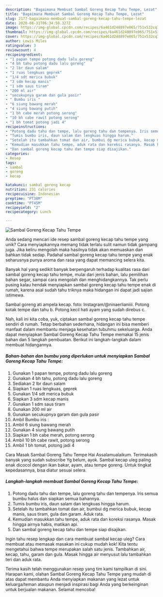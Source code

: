 ```yaml
---
description: "Bagaimana Membuat Sambal Goreng Kecap Tahu Tempe, Lezat"
title: "Bagaimana Membuat Sambal Goreng Kecap Tahu Tempe, Lezat"
slug: 2177-bagaimana-membuat-sambal-goreng-kecap-tahu-tempe-lezat
date: 2020-08-31T06:34:58.327Z
image: https://img-global.cpcdn.com/recipes/6a461d248897e065/751x532cq70/sambal-goreng-kecap-tahu-tempe-foto-resep-utama.jpg
thumbnail: https://img-global.cpcdn.com/recipes/6a461d248897e065/751x532cq70/sambal-goreng-kecap-tahu-tempe-foto-resep-utama.jpg
cover: https://img-global.cpcdn.com/recipes/6a461d248897e065/751x532cq70/sambal-goreng-kecap-tahu-tempe-foto-resep-utama.jpg
author: Lewis Miles
ratingvalue: 3
reviewcount: 4
recipeingredient:
- "1 papan tempe potong dadu lalu goreng"
- "4 bh tahu potong dadu lalu goreng"
- "2 lbr daun salam"
- "1 ruas lengkuas geprek"
- "1/4 sdt merica bubuk"
- "3 sdm kecap manis"
- "1 sdm saus tiram"
- "200 ml air"
- "secukupnya garam dan gula pasir"
- " Bumbu iris "
- "6 siung bawang merah"
- "4 siung bawang putih"
- "1 bh cabe merah potong serong"
- "10 bh cabe rawit potong serong"
- "1 bh tomat potong jadi 4"
recipeinstructions:
- "Potong dadu tahu dan tempe, lalu goreng tahu dan tempenya. Iris semua bumbu halus dan siapkan semua bahannya."
- "Tumis bumbu iris, daun salam dan lengkuas hingga harum."
- "Setelah itu tambahkan tomat dan air, bumbui dg merica bubuk, kecap manis, saus tiram, gula dan garam. Aduk rata."
- "Kemudian masukkan tahu tempe, aduk rata dan koreksi rasanya. Masak hingga airnya habis, matikan api."
- "Dan sambal goreng kecap tahu dan tempe siap disajikan."
categories:
- Resep
tags:
- sambal
- goreng
- kecap

katakunci: sambal goreng kecap 
nutrition: 231 calories
recipecuisine: Indonesian
preptime: "PT38M"
cooktime: "PT45M"
recipeyield: "2"
recipecategory: Lunch

---
```



![Sambal Goreng Kecap Tahu Tempe](https://img-global.cpcdn.com/recipes/6a461d248897e065/751x532cq70/sambal-goreng-kecap-tahu-tempe-foto-resep-utama.jpg)

Anda sedang mencari ide resep sambal goreng kecap tahu tempe yang unik? Cara menyiapkannya memang tidak terlalu sulit namun tidak gampang juga. Jika keliru mengolah maka hasilnya tidak akan memuaskan dan bahkan tidak sedap. Padahal sambal goreng kecap tahu tempe yang enak seharusnya punya aroma dan rasa yang dapat memancing selera kita.

Banyak hal yang sedikit banyak berpengaruh terhadap kualitas rasa dari sambal goreng kecap tahu tempe, mulai dari jenis bahan, lalu pemilihan bahan segar, sampai cara mengolah dan menghidangkannya. Tak perlu pusing kalau hendak menyiapkan sambal goreng kecap tahu tempe enak di rumah, karena asal sudah tahu triknya maka hidangan ini dapat jadi sajian istimewa.

Sambal goreng ati ampela kecap. foto: Instagram/@ninaerlianiiii. Potong kotak tempe dan tahu b. Potong kecil hati ayam yang sudah direbus c.


Nah, kali ini kita coba, yuk, ciptakan sambal goreng kecap tahu tempe sendiri di rumah. Tetap berbahan sederhana, hidangan ini bisa memberi manfaat dalam membantu menjaga kesehatan tubuhmu sekeluarga. Anda dapat menyiapkan Sambal Goreng Kecap Tahu Tempe memakai 15 jenis bahan dan 5 langkah pembuatan. Berikut ini langkah-langkah dalam membuat hidangannya.

<!--inarticleads1-->

##### Bahan-bahan dan bumbu yang diperlukan untuk menyiapkan Sambal Goreng Kecap Tahu Tempe:

1. Gunakan 1 papan tempe, potong dadu lalu goreng
1. Gunakan 4 bh tahu, potong dadu lalu goreng
1. Sediakan 2 lbr daun salam
1. Siapkan 1 ruas lengkuas, geprek
1. Gunakan 1/4 sdt merica bubuk
1. Siapkan 3 sdm kecap manis
1. Gunakan 1 sdm saus tiram
1. Gunakan 200 ml air
1. Gunakan secukupnya garam dan gula pasir
1. Ambil  Bumbu iris :
1. Ambil 6 siung bawang merah
1. Gunakan 4 siung bawang putih
1. Siapkan 1 bh cabe merah, potong serong
1. Ambil 10 bh cabe rawit, potong serong
1. Ambil 1 bh tomat, potong jadi 4


Cara Masak Sambal Goreng Tahu Tempe Hai Assalamualaikum. Terimakasih banyak yang sudah subscribe Yg belum, ayok. Sambal kecap uleg paling enak dicocol dengan ikan bakar, ayam, atau tempe goreng. Untuk tingkat kepedasannya, bisa diatur sesuai selera. 

<!--inarticleads2-->

##### Langkah-langkah membuat Sambal Goreng Kecap Tahu Tempe:

1. Potong dadu tahu dan tempe, lalu goreng tahu dan tempenya. Iris semua bumbu halus dan siapkan semua bahannya.
1. Tumis bumbu iris, daun salam dan lengkuas hingga harum.
1. Setelah itu tambahkan tomat dan air, bumbui dg merica bubuk, kecap manis, saus tiram, gula dan garam. Aduk rata.
1. Kemudian masukkan tahu tempe, aduk rata dan koreksi rasanya. Masak hingga airnya habis, matikan api.
1. Dan sambal goreng kecap tahu dan tempe siap disajikan.


Ingin tahu resep lengkap dan cara membuat sambal kecap uleg? Cara membuat atau memasak masakan ini cukup mudah kok! Kita tentu mengetahui bahwa tempe merupakan salah satu jenis. Tambahkan air, kecap, tahu, garam dan gula. Masak hingga air menyusut lalu tambahkan teri dan aduk rata. 

Terima kasih telah menggunakan resep yang tim kami tampilkan di sini. Harapan kami, olahan Sambal Goreng Kecap Tahu Tempe yang mudah di atas dapat membantu Anda menyiapkan makanan yang lezat untuk keluarga/teman ataupun menjadi inspirasi bagi Anda yang berkeinginan untuk berjualan makanan. Selamat mencoba!
